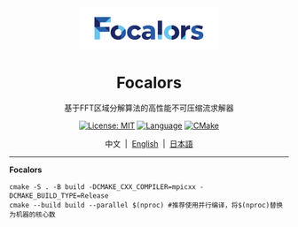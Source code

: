 <p align="center">
  <img src="Focalors_logo.png" alt="Focalors Logo" width="250"/>
</p>
<div align="center">

  # Focalors

  基于FFT区域分解算法的高性能不可压缩流求解器
</div>

<div align="center">

  [![License: MIT](https://img.shields.io/badge/License-MIT-yellow.svg)](https://opensource.org/licenses/MIT)
  [![Language](https://img.shields.io/badge/Language-C%2B%2B-blue.svg)](https://isocpp.org/)
  [![CMake](https://img.shields.io/badge/Build-CMake-green.svg)](https://cmake.org/)

  中文&nbsp;&nbsp;|&nbsp;&nbsp;[English](./README_en.md)&nbsp;&nbsp;|&nbsp;&nbsp;[日本語](./README_ja.md)

</div>

---

**Focalors** 

```shell
cmake -S . -B build -DCMAKE_CXX_COMPILER=mpicxx -DCMAKE_BUILD_TYPE=Release
cmake --build build --parallel $(nproc) #推荐使用并行编译，将$(nproc)替换为机器的核心数
```